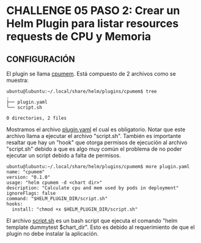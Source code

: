 # CHALLENGE 05  PASO 2: Crear un Helm Plugin para listar resources requests de CPU y Memoria

## CONFIGURACIÓN

El plugin se llama [cpumem](cpumem). Está compuesto de 2 archivos como se muestra:
```
ubuntu@lubuntu:~/.local/share/helm/plugins/cpumem$ tree
.
├── plugin.yaml
└── script.sh

0 directories, 2 files
```

Mostramos el archivo [plugin.yaml](cpumem/plugin.yaml) el cual es obligatorio. Notar que este archivo llama a ejecutar el archivo "script.sh".  También es importante resaltar que hay un "hook" que otorga permisos de ejecución al archivo "script.sh" debido a que es algo muy común el problema de no poder ejecutar un script debido a falta de permisos.
```
ubuntu@lubuntu:~/.local/share/helm/plugins/cpumem$ more plugin.yaml 
name: "cpumem"
version: "0.1.0"
usage: "helm cpumem -d <chart dir>"
description: "Calculate cpu and mem used by pods in deployment"
ignoreFlags: false
command: "$HELM_PLUGIN_DIR/script.sh"
hooks:
  install: "chmod +x $HELM_PLUGIN_DIR/script.sh"
```

El archivo [script.sh](cpumem/script.sh)  es un bash script que ejecuta el comando "helm template dummytest $chart_dir". Esto es debido al requerimiento de que el plugin no debe instalar la aplicación.

